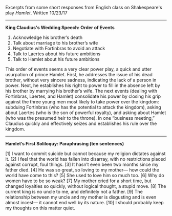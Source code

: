 Excerpts from some short responses from English class on Shakespeare's play *Hamlet*. Written 10/23/17

---

**King Claudius's Wedding Speech: Order of Events**

1. Acknowledge his brother’s death
2. Talk about marriage to his brother’s wife
3. Negotiate with Fortinbras to avoid an attack
4. Talk to Laertes about his future ambitions
5. Talk to Hamlet about his future ambitions

This order of events seems a very clear power play, a quick and utter usurpation of prince Hamlet. First, he addresses the issue of his dead brother, without very sincere sadness, indicating the lack of a person in power. Next, he establishes his right to power to fill in the absence left by his brother by marrying his brother’s wife. The next events (dealing with Fortinbras, Laertes, and Hamlet) consolidate his power by closing his grip against the three young men most likely to take power over the kingdom: subduing Fortinbras (who has the potential to attack the kingdom), asking about Laertes (who is the son of powerful royalty), and asking about Hamlet (who was the presumed heir to the throne). In one “business meeting,” Claudius quickly and effectively seizes and establishes his rule over the kingdom.

---

**Hamlet’s First Soliloquy: Paraphrasing (ten sentences)**

[1] I want to commit suicide but cannot because my religion dictates against it. [2] I feel that the world has fallen into disarray, with no restrictions placed against corrupt, foul things. [3] It hasn’t even been two months since my father died. [4] He was so great, so loving to my mother— how could the world have come to this? [5] She used to love him so much too. [6] Why do women have to be so weak? [7] My mother cried for a short time, but changed loyalties so quickly, without logical thought, a stupid move. [8] The current king is no uncle to me, and definitely not a father. [9] The relationship between my uncle and my mother is disgusting and is even almost incest— it cannot end well by its nature. [10] I should probably keep my thoughts on this matter quiet.
